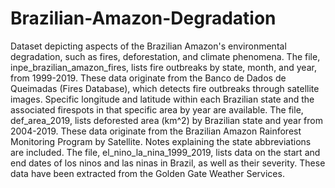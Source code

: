 # Brazilian-Amazon-Degradation
Dataset depicting aspects of the Brazilian Amazon's environmental degradation, such as fires, deforestation, and climate phenomena.
The file, inpe_brazilian_amazon_fires, lists fire outbreaks by state, month, and year, from 1999-2019. These data originate from the Banco de Dados de Queimadas (Fires Database), which detects fire outbreaks through satellite images. Specific longitude and latitude within each Brazilian state and the associated firespots in that specific area by year are available.
The file, def_area_2019, lists deforested area (km^2) by Brazilian state and year from 2004-2019. These data originate from the Brazilian Amazon Rainforest Monitoring Program by Satellite. Notes explaining the state abbreviations are included. 
The file, el_nino_la_nina_1999_2019, lists data on the start and end dates of los ninos and las ninas in Brazil, as well as their severity. These data have been extracted from the Golden Gate Weather Services.
